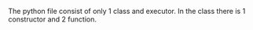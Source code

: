 The python file consist of only 1 class and executor.
In the class there is 1 constructor and 2 function.

